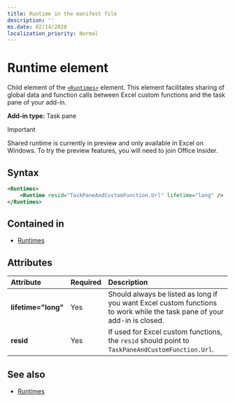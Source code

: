 ```yaml
---
title: Runtime in the manifest file
description: ''
ms.date: 02/14/2020
localization_priority: Normal
---
```


# Runtime element

Child element of the [`<Runtimes>`](runtimes.md) element. This element facilitates sharing of global data and function calls between Excel custom functions and the task pane of your add-in.

**Add-in type:** Task pane

> [!IMPORTANT]
> Shared runtime is currently in preview and only available in Excel on Windows. To try the preview features, you will need to join Office Insider.

## Syntax

```XML
<Runtimes>
    <Runtime resid="TaskPaneAndCustomFunction.Url" lifetime="long" />
</Runtimes>
```

## Contained in

- [Runtimes](runtimes.md)

## Attributes

|  Attribute  |  Required  |  Description  |
|:-----|:-----|:-----|
|  **lifetime="long"**  |  Yes  | Should always be listed as long if you want Excel custom functions to work while the task pane of your add-in is closed. |
|  **resid**  |  Yes  | If used for Excel custom functions, the `resid` should point to `TaskPaneAndCustomFunction.Url`. |

## See also

- [Runtimes](runtimes.md)
